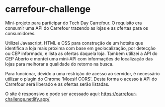 # carrefour-challenge

Mini-projeto para participar do Tech Day Carrefour.
O requisito era consumir uma API do Carrefour trazendo as lojas e as ofertas para os consumidores.

Utilizei Javascript, HTML e CSS para construção de um hotsite que identifica a loja mais próxima com base em geolocalização, por detecção ou CEP informado, e lista as ofertas daquela loja.
Também utilizei a API do CEP Aberto e montei uma mini-API com informações de localização das lojas para melhorar a qualidade do retorno na busca.

Para funcionar, devido a uma restrição de acesso ao servidor, é necessário utilizar o plugin do Chrome 'Moesif CORS'.
Desta forma o acesso à API do Carrefour será liberado e as ofertas serão listadas.

O site é responsivo e pode ser acessado aqui:
https://carrefour-challenge.netlify.app/
